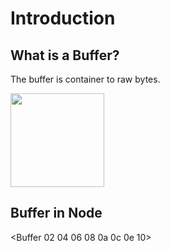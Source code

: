 # Introduction

## What is a Buffer?

The buffer is container to raw bytes. 

<div>
<img width="150" src="https://attiquetecnologia.com.br/download/posts.post_thumbnail.8acf0d629ebfbb6d.62697420627974652e706e67.png") />
</div>

## Buffer in Node

<Buffer 02 04 06 08 0a 0c 0e 10>

